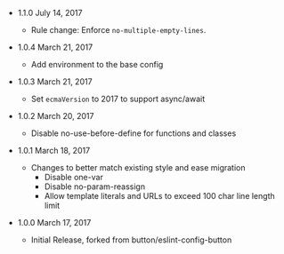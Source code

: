 * 1.1.0 July 14, 2017
  - Rule change: Enforce `no-multiple-empty-lines`.

* 1.0.4 March 21, 2017
  - Add environment to the base config

* 1.0.3 March 21, 2017
  - Set `ecmaVersion` to 2017 to support async/await

* 1.0.2 March 20, 2017
  - Disable no-use-before-define for functions and classes

* 1.0.1 March 18, 2017
  - Changes to better match existing style and ease migration
    * Disable one-var
    * Disable no-param-reassign
    * Allow template literals and URLs to exceed 100 char line length limit

* 1.0.0 March 17, 2017
  - Initial Release, forked from button/eslint-config-button
